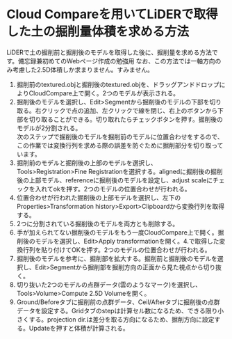 # Cloud Compareを用いてLiDERで取得した土の掘削量体積を求める方法
LiDERで土の掘削前と掘削後のモデルを取得した後に、掘削量を求める方法です。備忘録兼初めてのWebページ作成の勉強用
なお、この方法では一軸方向のみ考慮した2.5D体積しか求まりません。すみません。
1. 掘削前のtextured.objと掘削後のtextured.objを、ドラッグアンドドロップによりCloudCompare上で開く。2つのモデルが表示される。
2. 掘削後のモデルを選択し、Edit>Segmentから掘削後のモデルの下部を切り取る。右クリックで点の追加、左クリックで線を閉じ、右上のボタンから下部を切り取ることができる。切り取れたらチェックボタンを押す。掘削後のモデルが2分割される。<br>次のステップで掘削後のモデルを掘削前のモデルに位置合わせをするので、この作業では変換行列を求める際の誤差を防ぐために掘削部分を切り取っています。
3. 掘削前のモデルと掘削後の上部のモデルを選択し、Tools>Registration>Fine Registrationを選択する。alignedに掘削後の掘削後の上部モデル、referenceに掘削後のモデルを設定し、adjust scaleにチェックを入れてokを押す。2つのモデルの位置合わせが行われる。
4. 位置合わせが行われた掘削後の上部モデルを選択し、左下のProperties>Transformation history>Export>Clipboardから変換行列を取得する。
5. 2つに分割されている掘削後のモデルを両方とも削除する。
6. 手が加えられてない掘削後のモデルをもう一度CloudCompare上で開く。掘削後のモデルを選択し、Edit>Apply transformationを開く。4.で取得した変換行列を貼り付けてOKを押す。2つのモデルの位置合わせが行われる。
7. 掘削後のモデルを参考に、掘削部を拡大する。掘削前と掘削後のモデルを選択し、Edit>Segmentから掘削部を掘削方向の正面から見た視点から切り抜く。
8. 切り抜いた2つのモデルの点群データ(雲のようなマーク)を選択し、Tools>Volume>Compute 2.5D Volumeを開く。
9. Ground/Beforeタブに掘削前の点群データ、Ceil/Afterタブに掘削後の点群データを設定する。Gridタブのstepは計算セル数になるため、できる限り小さくする。projection dir.は差分を取る方向になるため、掘削方向に設定する。Updateを押すと体積が計算される。